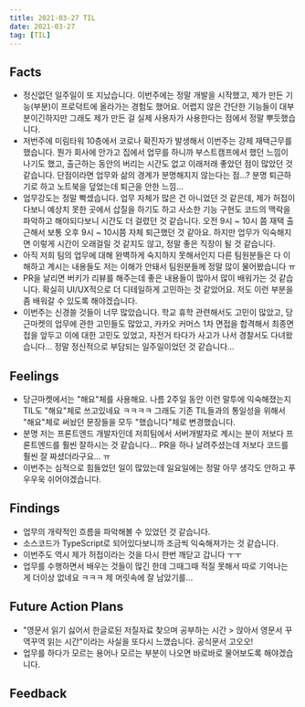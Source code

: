 ```yaml
---
title: 2021-03-27 TIL
date: 2021-03-27
tag: [TIL]
---
```


## Facts

- 정신없던 일주일이 또 지났습니다. 이번주에는 정말 개발을 시작했고, 제가 만든 기능(부분)이 프로덕트에 올라가는 경험도 했어요. 어렵지 않은 간단한 기능들이 대부분이긴하지만 그래도 제가 만든 걸 실제 사용자가 사용한다는 점에서 정말 뿌듯했습니다.
- 저번주에 미림타워 10층에서 코로나 확진자가 발생해서 이번주는 강제 재택근무를 했습니다. 뭔가 회사에 안가고 집에서 업무를 하니까 부스트캠프에서 했던 느낌이 나기도 했고, 출근하는 동안의 버리는 시간도 없고 이래저래 좋았던 점이 많았던 것 같습니다. 단점이라면 업무와 삶의 경계가 분명해지지 않는다는 점...? 분명 퇴근하기로 하고 노트북을 덮었는데 퇴근을 안한 느낌...
- 업무강도는 정말 빡셌습니다. 업무 자체가 많은 건 아니었던 것 같은데, 제가 허접이다보니 예상치 못한 곳에서 삽질을 하기도 하고 사소한 기능 구현도 코드의 맥락을 파악하고 해야되다보니 시간도 더 걸렸던 것 같습니다. 오전 9시 ~ 10시 쯤 재택 출근해서 보통 오후 9시 ~ 10시쯤 자체 퇴근했던 것 같아요. 하지만 업무가 익숙해지면 이렇게 시간이 오래걸릴 것 같지도 않고, 정말 좋은 직장이 될 것 같습니다.
- 아직 저희 팀의 업무에 대해 완벽하게 숙지하지 못해서인지 다른 팀원분들은 다 이해하고 계시는 내용들도 저는 이해가 안돼서 팀원분들께 정말 많이 물어봤습니다 ㅠ
- PR을 날리면 버키가 리뷰를 해주는데 좋은 내용들이 많아서 많이 배워가는 것 같습니다. 확실히 UI/UX적으로 더 디테일하게 고민하는 것 같았어요. 저도 이런 부분을 좀 배워갈 수 있도록 해야겠습니다.
- 이번주는 신경쓸 것들이 너무 많았습니다. 학교 휴학 관련해서도 고민이 많았고, 당근마켓의 업무에 관한 고민들도 많았고, 카카오 커머스 1차 면접을 합격해서 최종면접을 앞두고 이에 대한 고민도 있었고, 자전거 타다가 사고가 나서 경찰서도 다녀왔습니다... 정말 정신적으로 부담되는 일주일이었던 것 같습니다...

## Feelings

- 당근마켓에서는 "해요"체를 사용해요. 나름 2주일 동안 이런 말투에 익숙해졌는지 TIL도 "해요"체로 쓰고있네요 ㅋㅋㅋㅋ 그래도 기존 TIL들과의 통일성을 위해서 "해요"체로 써놨던 문장들을 모두 "했습니다"체로 변경했습니다. 
- 분명 저는 프론트엔드 개발자인데 저희팀에서 서버개발자로 계시는 분이 저보다 프론트엔드를 훨씬 잘하시는 것 같습니다... PR을 하나 날려주셨는데 저보다 코드를 훨씬 잘 짜셨더라구요... ㅠ
- 이번주는 심적으로 힘들었던 일이 많았는데 일요일에는 정말 아무 생각도 안하고 푸우우욱 쉬어야겠습니다.

## Findings

- 업무의 개략적인 흐름을 파악해볼 수 있었던 것 같습니다.
- 소스코드가 TypeScript로 되어있다보니까 조금씩 익숙해져가는 것 같습니다.
- 이번주도 역시 제가 허접이라는 것을 다시 한번 깨닫고 갑니다 ㅜㅜ
- 업무를 수행하면서 배우는 것들이 많긴 한데 그때그때 적질 못해서 따로 기억나는 게 더이상 없네요 ㅋㅋㅋ 제 머릿속에 잘 남았기를...

## Future Action Plans

- "영문서 읽기 싫어서 한글로된 저질자료 찾으며 공부하는 시간 > 앉아서 영문서 꾸역꾸역 읽는 시간"이라는 사실을 또다시 느꼈습니다. 공식문서 고오오!
- 업무를 하다가 모르는 용어나 모르는 부분이 나오면 바로바로 물어보도록 해야겠습니다.

## Feedback
